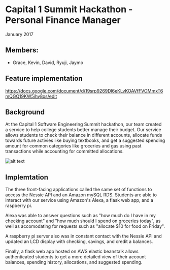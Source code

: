 # Capital 1 Summit Hackathon - Personal Finance Manager
January 2017
## Members:
* Grace, Kevin, David, Ryuji, Jaymo

## Feature implementation
https://docs.google.com/document/d/19srp9269Dl6eKLvKOAVfFVOMmxT6mQGQ19KW5ihy8xs/edit

## Background
At the Capital 1 Software Engineering Summit hackathon, our team created a service to help college students better manage their budget. Our service allows students to check their balance in different accounts, allocate funds towards future activies like buying textbooks, and get a suggested spending amount for common categories like groceries and gas using past transactions while accounting for committed allocations.

![alt text](https://github.com/gzgracez/PersonalBudgetAdvisor/assets/Cap1Architecture.png "Architecture")

## Implemtation

The three front-facing applications called the same set of functions to access the Nessie API and an Amazon mySQL RDS. Students are able to interact with our service using Amazon's Alexa, a flask web app, and a raspberry pi. 

Alexa was able to answer questions such as "how much do I have in my checking account" and "how much should I spend on groceries today", as well as accomodating for requests such as "allocate $10 for food on Friday".

A raspberry pi server also was in constant contact with the Nessie API and updated an LCD display with checking, savings, and credit a balances.

Finally, a flask web app hosted on AWS elastic beanstalk allows authenticated students to get a more detailed view of their account balances, spending history, allocations, and suggested spending.
